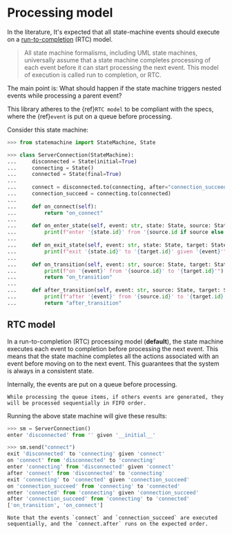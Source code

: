# Processing model

In the literature, It's expected that all state-machine events should execute on a
[run-to-completion](https://en.wikipedia.org/wiki/UML_state_machine#Run-to-completion_execution_model)
(RTC) model.

> All state machine formalisms, including UML state machines, universally assume that a state machine
> completes processing of each event before it can start processing the next event. This model of
> execution is called run to completion, or RTC.

The main point is: What should happen if the state machine triggers nested events while processing a parent event?

This library atheres to the {ref}`RTC model` to be compliant with the specs, where the {ref}`event` is put on a
queue before processing.

Consider this state machine:

```py
>>> from statemachine import StateMachine, State

>>> class ServerConnection(StateMachine):
...     disconnected = State(initial=True)
...     connecting = State()
...     connected = State(final=True)
...
...     connect = disconnected.to(connecting, after="connection_succeed")
...     connection_succeed = connecting.to(connected)
...
...     def on_connect(self):
...         return "on_connect"
...
...     def on_enter_state(self, event: str, state: State, source: State):
...         print(f"enter '{state.id}' from '{source.id if source else ''}' given '{event}'")
...
...     def on_exit_state(self, event: str, state: State, target: State):
...         print(f"exit '{state.id}' to '{target.id}' given '{event}'")
...
...     def on_transition(self, event: str, source: State, target: State):
...         print(f"on '{event}' from '{source.id}' to '{target.id}'")
...         return "on_transition"
...
...     def after_transition(self, event: str, source: State, target: State):
...         print(f"after '{event}' from '{source.id}' to '{target.id}'")
...         return "after_transition"

```

## RTC model

In a run-to-completion (RTC) processing model (**default**), the state machine executes each event to completion before processing the next event. This means that the state machine completes all the actions associated with an event before moving on to the next event. This guarantees that the system is always in a consistent state.

Internally, the events are put on a queue before processing.

```{note}
While processing the queue items, if others events are generated, they will be processed sequentially in FIFO order.
```

Running the above state machine will give these results:

```py
>>> sm = ServerConnection()
enter 'disconnected' from '' given '__initial__'

>>> sm.send("connect")
exit 'disconnected' to 'connecting' given 'connect'
on 'connect' from 'disconnected' to 'connecting'
enter 'connecting' from 'disconnected' given 'connect'
after 'connect' from 'disconnected' to 'connecting'
exit 'connecting' to 'connected' given 'connection_succeed'
on 'connection_succeed' from 'connecting' to 'connected'
enter 'connected' from 'connecting' given 'connection_succeed'
after 'connection_succeed' from 'connecting' to 'connected'
['on_transition', 'on_connect']

```

```{note}
Note that the events `connect` and `connection_succeed` are executed sequentially, and the `connect.after` runs on the expected order.
```

